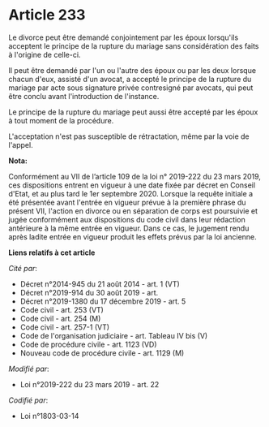 # Article 233

Le divorce peut être demandé conjointement par les époux lorsqu'ils acceptent le principe de la rupture du mariage sans
considération des faits à l'origine de celle-ci.

Il peut être demandé par l'un ou l'autre des époux ou par les deux lorsque chacun d'eux, assisté d'un avocat, a accepté le
principe de la rupture du mariage par acte sous signature privée contresigné par avocats, qui peut être conclu avant
l'introduction de l'instance.

Le principe de la rupture du mariage peut aussi être accepté par les époux à tout moment de la procédure.

L'acceptation n'est pas susceptible de rétractation, même par la voie de l'appel.

**Nota:**

Conformément au VII de l’article 109 de la loi n° 2019-222 du 23 mars 2019, ces dispositions entrent en vigueur à une date
fixée par décret en Conseil d'Etat, et au plus tard le 1er septembre 2020. Lorsque la requête initiale a été présentée avant
l'entrée en vigueur prévue à la première phrase du présent VII, l'action en divorce ou en séparation de corps est poursuivie
et jugée conformément aux dispositions du code civil dans leur rédaction antérieure à la même entrée en vigueur. Dans ce cas,
le jugement rendu après ladite entrée en vigueur produit les effets prévus par la loi ancienne.

**Liens relatifs à cet article**

_Cité par_:

  - Décret n°2014-945 du 21 août 2014 - art. 1 (VT)
  - Décret n°2019-914 du 30 août 2019 - art.
  - Décret n°2019-1380 du 17 décembre 2019 - art. 5
  - Code civil - art. 253 (VT)
  - Code civil - art. 254 (M)
  - Code civil - art. 257-1 (VT)
  - Code de l'organisation judiciaire - art. Tableau IV bis (V)
  - Code de procédure civile - art. 1123 (VD)
  - Nouveau code de procédure civile - art. 1129 (M)

_Modifié par_:

  - Loi n°2019-222 du 23 mars 2019 - art. 22

_Codifié par_:

  - Loi n°1803-03-14
